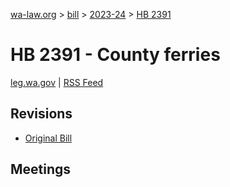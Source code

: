 [wa-law.org](/) > [bill](/bill/) > [2023-24](/bill/2023-24/) > [HB 2391](/bill/2023-24/hb/2391/)

# HB 2391 - County ferries
[leg.wa.gov](https://app.leg.wa.gov/billsummary?BillNumber=2391&Year=2023&Initiative=false) | [RSS Feed](./rss.xml)

## Revisions
* [Original Bill](1/)

## Meetings